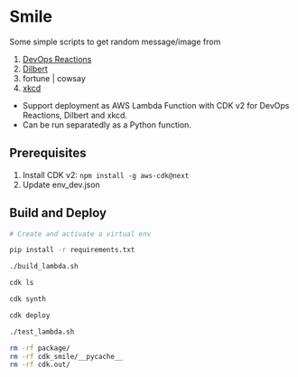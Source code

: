 # Smile

Some simple scripts to get random message/image from
1. [DevOps Reactions](http://devopsreactions.tumblr.com/)
1. [Dilbert](https://dilbert.com)
1. fortune | cowsay
1. [xkcd](https://xkcd.com/)


- Support deployment as AWS Lambda Function with CDK v2 for DevOps Reactions, Dilbert and xkcd.
- Can be run separatedly as a Python function.

## Prerequisites
1. Install CDK v2: `npm install -g aws-cdk@next`
2. Update env_dev.json

## Build and Deploy
```bash
# Create and activate a virtual env

pip install -r requirements.txt

./build_lambda.sh

cdk ls

cdk synth

cdk deploy

./test_lambda.sh

rm -rf package/
rm -rf cdk_smile/__pycache__
rm -rf cdk.out/
```
